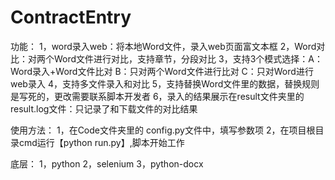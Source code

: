 # ContractEntry


功能：
1，word录入web：将本地Word文件，录入web页面富文本框
2，Word对比：对两个Word文件进行对比，支持章节，分段对比
3，支持3个模式选择：A：Word录入+Word文件比对   B：只对两个Word文件进行比对   C：只对Word进行web录入
4，支持多文件录入和对比
5，支持替换Word文件里的数据，替换规则是写死的，更改需要联系脚本开发者
6，录入的结果展示在result文件夹里的result.log文件：只记录了和下载文件的对比结果


使用方法：
1，在Code文件夹里的 config.py文件中，填写参数项
2，在项目根目录cmd运行【python run.py】,脚本开始工作


底层：
1，python
2，selenium
3，python-docx


